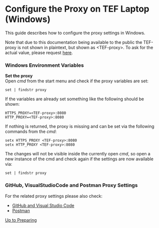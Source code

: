 # Configure the Proxy on TEF Laptop (Windows)

This guide describes how to configure the proxy settings in Windows.

Note that due to this documentation being available to the public the TEF-proxy is not shown in plaintext, but shown as \<TEF-proxy\>. To ask for the actual value, please request [here](mailto:katharina.mohr@soprasteria.com?subject=[GitHub]%20Request%20for%20proxy).

### Windows Environment Variables  

**Set the proxy**  
Open _cmd_ from the start menu and check if the proxy variables are set:
```
set | findstr proxy
```
If the variables are already set something like the following should be shown:

```
HTTPS_PROXY=<TEF-proxy>:8080
HTTP_PROXY=<TEF-proxy>:8080
```

If nothing is returned, the proxy is missing and can be set via the following commands from the _cmd_:
```
setx HTTPS_PROXY <TEF-proxy>:8080
setx HTTP_PROXY <TEF-proxy>:8080
```

The changes will not be visible inside the currently open _cmd_, so open a new instance of the cmd and check again if the settings are now available via:

```
set | findstr proxy
```

### GitHub, VisualStudioCode and Postman Proxy Settings

For the related proxy settings please also check:
- [GitHub and Visual Studio Code](../VSCode2GitHub/VSCode2GitHub.md)
- [Postman](../InstallingPostman/InstallingPostman.md)

[Up to Preparing](../PreparingSpecifying.md)